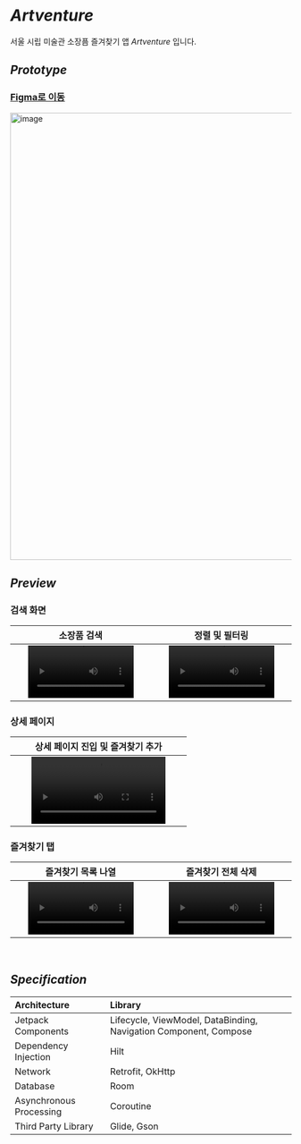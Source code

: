# ***Artventure***
서울 시립 미술관 소장픔 즐겨찾기 앱 *Artventure* 입니다.

## ***Prototype***

### [Figma로 이동](https://www.figma.com/file/wxulmwWXktj8vdOnYawXVM/Artventure?type=design&node-id=0%3A1&mode=design&t=Az1de1xHUJ48O4xv-1)

<img width="800" alt="image" src="https://github.com/Larry7939/Artventure/assets/70442964/c6018288-6741-45d5-8d8d-415f7c7acfef">

## ***Preview***
### 검색 화면
| 소장품 검색 | 정렬 및 필터링 |
|:----------:|:----------:|
| <video width="80%" src="https://github.com/Larry7939/Artventure/assets/70442964/cca1fb8c-45f4-4fe5-b4b8-98c6490d012c"/> | <video width="80%" src="https://github.com/Larry7939/Artventure/assets/70442964/3e0f9c5b-e6b4-460c-bd3b-3e8deabaf9f8"/> |



### 상세 페이지

| 상세 페이지 진입 및 즐겨찾기 추가 |
|:----------:|
| <video width="80%" src="https://github.com/Larry7939/Artventure/assets/70442964/86e4a761-5f43-4569-b481-e6026a2627a1"/> |



### 즐겨찾기 탭

| 즐겨찾기 목록 나열 | 즐겨찾기 전체 삭제|
|:----------:|:----------:|
| <video width="80%" src="https://github.com/Larry7939/Artventure/assets/70442964/7df193a5-0532-41ab-967e-6725663964b9"/> | <video width="80%" src="https://github.com/Larry7939/Artventure/assets/70442964/427535aa-ac1a-4a02-931a-cb17e62ce908"/>


<br>

## ***Specification***
| Architecture | Library |
|:---|:---|
| Jetpack Components | Lifecycle, ViewModel, DataBinding, Navigation Component, Compose|
| Dependency Injection | Hilt|
| Network | Retrofit, OkHttp|
| Database | Room|
| Asynchronous Processing | Coroutine|
| Third Party Library | Glide, Gson|

<br>
